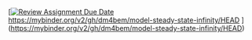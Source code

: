 [[![Review Assignment Due Date](https://classroom.github.com/assets/deadline-readme-button-24ddc0f5d75046c5622901739e7c5dd533143b0c8e959d652212380cedb1ea36.svg)](https://classroom.github.com/a/A5DUrLb2)
https://mybinder.org/v2/gh/dm4bem/model-steady-state-infinity/HEAD
](https://mybinder.org/v2/gh/dm4bem/model-steady-state-infinity/HEAD)
